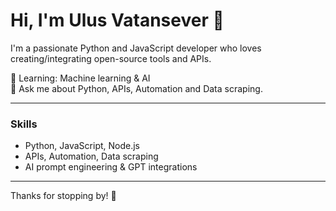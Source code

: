 # Hi, I'm Ulus Vatansever 👋

I'm a passionate Python and JavaScript developer who loves creating/integrating open-source tools and APIs.

🌱 Learning: Machine learning & AI  
💬 Ask me about Python, APIs, Automation and Data scraping.  

---

### Skills
- Python, JavaScript, Node.js  
- APIs, Automation, Data scraping 
- AI prompt engineering & GPT integrations  

---

Thanks for stopping by! 🚀
